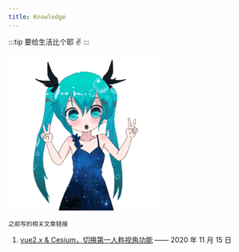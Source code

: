 ```yaml
---
title: Knowledge
---
```


:::tip 要给生活比个耶
✌️
:::

<img src="/images/kaway.gif" width="300">

```
之前写的相关文章链接
```

1. [vue2.x & Cesium，切换第一人称视角功能](https://juejin.cn/post/6895355639040573447) —— 2020 年 11 月 15 日
